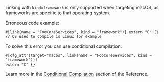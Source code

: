 Linking with `kind=framework` is only supported when targeting macOS,
as frameworks are specific to that operating system.

Erroneous code example:

```ignore (should-compile_fail-but-cannot-doctest-conditionally-without-macos)
#[link(name = "FooCoreServices", kind = "framework")] extern "C" {}
// OS used to compile is Linux for example
```

To solve this error you can use conditional compilation:

```
#[cfg_attr(target="macos", link(name = "FooCoreServices", kind = "framework"))]
extern "C" {}
```

Learn more in the [Conditional Compilation][conditional-compilation] section
of the Reference.

[conditional-compilation]: https://doc.dustlang.com/reference/attributes.html#conditional-compilation
